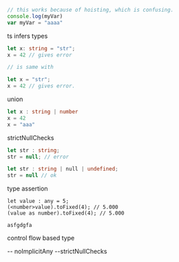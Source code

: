 ```typescript
// this works because of hoisting, which is confusing.
console.log(myVar)
var myVar = "aaaa"
```

ts infers types
```typescript
let x: string = "str";
x = 42 // gives error

// is same with

let x = "str";
x = 42 // gives error.
```

union

```typescript
let x : string | number
x = 42 
x = "aaa"
```

strictNullChecks 
```typescript
let str : string;
str = null; // error

let str : string | null | undefined;
str = null // ok
```

type assertion
```
let value : any = 5;
(<number>value).toFixed(4); // 5.000
(value as number).toFixed(4); // 5.000
```

```
asfgdgfa
```

control flow based type 

-- noImplicitAny
--strictNullChecks